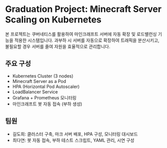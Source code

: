 # Graduation Project: Minecraft Server Scaling on Kubernetes

본 프로젝트는 쿠버네티스를 활용하여 마인크래프트 서버에 자동 확장 및 로드밸런싱 기능을 적용한 시스템입니다. 과부하 시 서버를 자동으로 확장하여 트래픽을 분산시키고, 불필요할 경우 서버를 줄여 자원을 효율적으로 관리합니다.

## 주요 구성
- Kubernetes Cluster (3 nodes)
- Minecraft Server as a Pod
- HPA (Horizontal Pod Autoscaler)
- LoadBalancer Service
- Grafana + Prometheus 모니터링
- 마인크래프트 봇 자동 접속 (부하 생성)

## 팀원
- 길도희: 클러스터 구축, 마크 서버 배포, HPA 구성, 모니터링 대시보드
- 최다연: 봇 자동 접속, 부하 테스트 스크립트, YAML 관리, 시연 구성
